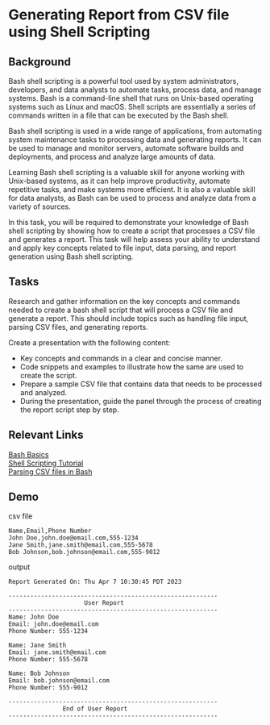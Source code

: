 # Generating Report from CSV file using Shell Scripting

## Background

Bash shell scripting is a powerful tool used by system administrators, developers, and data analysts to automate tasks, process data, and manage systems. Bash is a command-line shell that runs on Unix-based operating systems such as Linux and macOS. Shell scripts are essentially a series of commands written in a file that can be executed by the Bash shell.

Bash shell scripting is used in a wide range of applications, from automating system maintenance tasks to processing data and generating reports. It can be used to manage and monitor servers, automate software builds and deployments, and process and analyze large amounts of data.

Learning Bash shell scripting is a valuable skill for anyone working with Unix-based systems, as it can help improve productivity, automate repetitive tasks, and make systems more efficient. It is also a valuable skill for data analysts, as Bash can be used to process and analyze data from a variety of sources.

In this task, you will be required to demonstrate your knowledge of Bash shell scripting by showing how to create a script that processes a CSV file and generates a report. This task will help assess your ability to understand and apply key concepts related to file input, data parsing, and report generation using Bash shell scripting.

## Tasks
Research and gather information on the key concepts and commands needed to create a bash shell script that will process a CSV file and generate a report. This should include topics such as handling file input, parsing CSV files, and generating reports.

Create a presentation with the following content:
- Key concepts and commands in a clear and concise manner.
- Code snippets and examples to illustrate how the same are used to create the script.
- Prepare a sample CSV file that contains data that needs to be processed and analyzed.
- During the presentation, guide the panel through the process of creating the report script step by step.

## Relevant Links

[Bash Basics](https://linuxconfig.org/bash-scripting-tutorial-for-beginners/) \
[Shell Scripting Tutorial](https://www.guru99.com/introduction-to-shell-scripting.html/) \
[Parsing CSV files in Bash](https://www.baeldung.com/linux/csv-parsing/)

## Demo

csv file
```
Name,Email,Phone Number
John Doe,john.doe@email.com,555-1234
Jane Smith,jane.smith@email.com,555-5678
Bob Johnson,bob.johnson@email.com,555-9012
```

output
```
Report Generated On: Thu Apr 7 10:30:45 PDT 2023

----------------------------------------------------------
                     User Report
----------------------------------------------------------
Name: John Doe
Email: john.doe@email.com
Phone Number: 555-1234

Name: Jane Smith
Email: jane.smith@email.com
Phone Number: 555-5678

Name: Bob Johnson
Email: bob.johnson@email.com
Phone Number: 555-9012

----------------------------------------------------------
               End of User Report
----------------------------------------------------------
```
